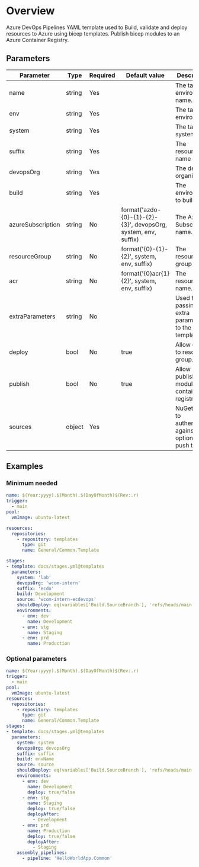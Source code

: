 # Overview

Azure DevOps Pipelines YAML template used to Build, validate and deploy resources to Azure using bicep templates. Publish bicep modules to an Azure Container Registry.

## Parameters

 **Parameter**     | **Type** | **Required** | **Default value**                                              | **Description**                                             
-------------------|----------|--------------|----------------------------------------------------------------|----------------------------------------------------         
 name              | string   | Yes          |                                                                | The target environment name.                                
 env               | string   | Yes          |                                                                | The target environment.                                     
 system            | string   | Yes          |                                                                | The target system.                                          
 suffix            | string   | Yes          |                                                                | The resource name suffix.                                   
 devopsOrg         | string   | Yes          |                                                                | The devops organisation.                                    
 build             | string   | Yes          |                                                                | The environment to build.                                   
 azureSubscription | string   | No           | format('azdo-{0}-{1}-{2}-{3}', devopsOrg, system, env, suffix) | The Azure Subscription name.                                
 resourceGroup     | string   | No           | format('{0}-{1}-{2}', system, env, suffix)                     | The resource group name.                                    
 acr               | string   | No           | format('{0}acr{1}{2}', system, env, suffix)                    | The resource name.                                          
 extraParameters   | string   | No           |                                                                | Used for passing extra parameters to the template.          
 deploy            | bool     | No           | true                                                           | Allow deploy to resource group.                             
 publish           | bool     | No           | true                                                           | Allow publish of modules to container registry.             
 sources           | object   | Yes          |                                                                | NuGet feeds to authenticate against and optionally push to. 
 ## Examples

 ### Minimum needed

```yaml
name: $(Year:yyyy).$(Month).$(DayOfMonth)$(Rev:.r)
trigger:
  - main
pool:
  vmImage: ubuntu-latest

resources:
  repositories:
    - repository: templates
      type: git
      name: General/Common.Template

stages:
- template: docs/stages.yml@templates
  parameters:
    system: 'lab'
    devopsOrg: 'wcom-intern'
    suffix: 'ecdo'
    build: Development
    source: 'wcom-intern-ecdevops'
    shouldDeploy: eq(variables['Build.SourceBranch'], 'refs/heads/main')
    environments:
      - env: dev
        name: Development
      - env: stg
        name: Staging
      - env: prd
        name: Production
```

### Optional parameters

```yaml
name: $(Year:yyyy).$(Month).$(DayOfMonth)$(Rev:.r)
trigger:
  - main
pool:
  vmImage: ubuntu-latest
resources:
  repositories:
    - repository: templates
      type: git
      name: General/Common.Template
stages:
- template: docs/stages.yml@templates
  parameters:
    system: system
    devopsOrg: devopsOrg
    suffix: suffix
    build: envName
    source: source
    shouldDeploy: eq(variables['Build.SourceBranch'], 'refs/heads/main')
    environments:
      - env: dev
        name: Development
        deploy: true/false
      - env: stg
        name: Staging
        deploy: true/false
        deployAfter:
          - Development
      - env: prd
        name: Production
        deploy: true/false
        deployAfter:
          - Staging
    assembly_pipelines:
      - pipeline: 'HelloWorldApp.Common'
```